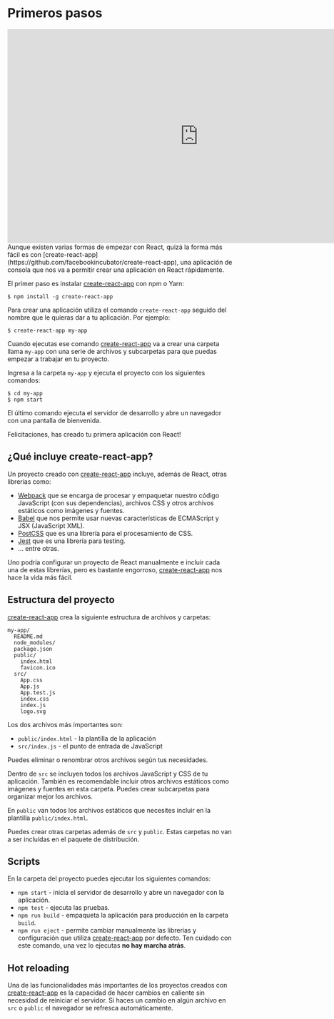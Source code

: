 # Primeros pasos

<iframe width="853" height="480" src="https://www.youtube.com/embed/_0FHpdMwZFM?rel=0" frameborder="0" allowfullscreen></iframe>

<br>
Aunque existen varias formas de empezar con React, quizá la forma más fácil es con [create-react-app](https://github.com/facebookincubator/create-react-app), una aplicación de consola que nos va a permitir crear una aplicación en React rápidamente.

El primer paso es instalar [create-react-app](https://github.com/facebookincubator/create-react-app) con npm o Yarn:

```shell
$ npm install -g create-react-app
```

Para crear una aplicación utiliza el comando `create-react-app` seguido del nombre que le quieras dar a tu aplicación. Por ejemplo:

```shell
$ create-react-app my-app
```

Cuando ejecutas ese comando [create-react-app](https://github.com/facebookincubator/create-react-app) va a crear una carpeta llama `my-app` con una serie de archivos y subcarpetas para que puedas empezar a trabajar en tu proyecto.

Ingresa a la carpeta `my-app` y ejecuta el proyecto con los siguientes comandos:

```shell
$ cd my-app
$ npm start
```

El último comando ejecuta el servidor de desarrollo y abre un navegador con una pantalla de bienvenida.

Felicitaciones, has creado tu primera aplicación con React!

## ¿Qué incluye create-react-app?

Un proyecto creado con [create-react-app](https://github.com/facebookincubator/create-react-app) incluye, además de React, otras librerías como:

* [Webpack](https://webpack.js.org/) que se encarga de procesar y empaquetar nuestro código JavaScript (con sus dependencias), archivos CSS y otros archivos estáticos como imágenes y fuentes.
* [Babel](https://babeljs.io/) que nos permite usar nuevas características de ECMAScript y JSX (JavaScript XML).
* [PostCSS](http://postcss.org/) que es una librería para el procesamiento de CSS.
* [Jest](https://facebook.github.io/jest/) que es una librería para testing.
* ... entre otras.

Uno podría configurar un proyecto de React manualmente e incluir cada una de estas librerías, pero es bastante engorroso, [create-react-app](https://github.com/facebookincubator/create-react-app) nos hace la vida más fácil.

## Estructura del proyecto

[create-react-app](https://github.com/facebookincubator/create-react-app) crea la siguiente estructura de archivos y carpetas:

```
my-app/
  README.md
  node_modules/
  package.json
  public/
    index.html
    favicon.ico
  src/
    App.css
    App.js
    App.test.js
    index.css
    index.js
    logo.svg
```

Los dos archivos más importantes son:

* `public/index.html` - la plantilla de la aplicación
* `src/index.js` - el punto de entrada de JavaScript

Puedes eliminar o renombrar otros archivos según tus necesidades.

Dentro de `src` se incluyen todos los archivos JavaScript y CSS de tu aplicación. También es recomendable incluir otros archivos estáticos como imágenes y fuentes en esta carpeta. Puedes crear subcarpetas para organizar mejor los archivos.

En `public` van todos los archivos estáticos que necesites incluir en la plantilla `public/index.html`.

Puedes crear otras carpetas además de `src` y `public`. Estas carpetas no van a ser incluídas en el paquete de distribución.

## Scripts

En la carpeta del proyecto puedes ejecutar los siguientes comandos:

* `npm start` - inicia el servidor de desarrollo y abre un navegador con la aplicación.
* `npm test` - ejecuta las pruebas.
* `npm run build` - empaqueta la aplicación para producción en la carpeta `build`.
* `npm run eject` - permite cambiar manualmente las librerías y configuración que utiliza [create-react-app](https://github.com/facebookincubator/create-react-app) por defecto. Ten cuidado con este comando, una vez lo ejecutas **no hay marcha atrás**.

## Hot reloading

Una de las funcionalidades más importantes de los proyectos creados con [create-react-app](https://github.com/facebookincubator/create-react-app) es la capacidad de hacer cambios en caliente sin necesidad de reiniciar el servidor. Si haces un cambio en algún archivo en `src` o `public` el navegador se refresca automáticamente.
